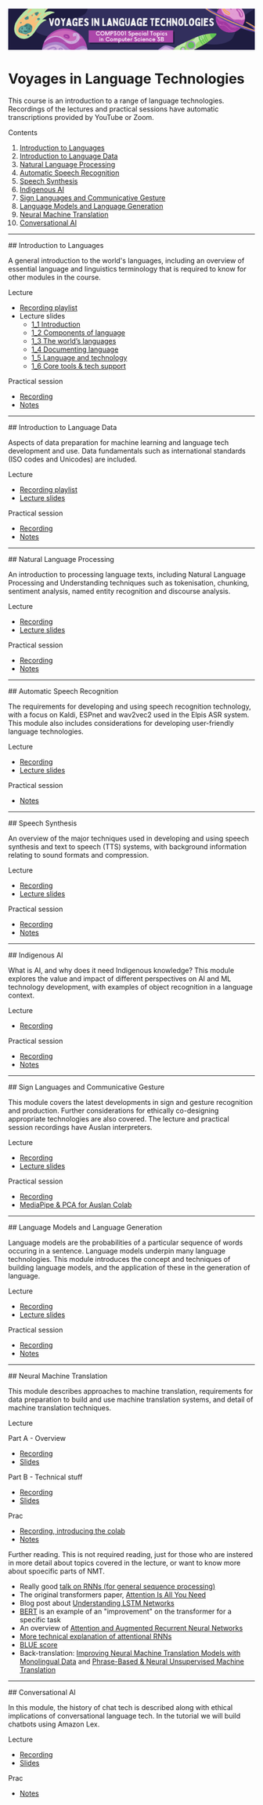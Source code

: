 <p align="center"><img src="img/voyages.png" /></p>

# Voyages in Language Technologies

This course is an introduction to a range of language technologies. Recordings of the lectures and practical sessions have automatic transcriptions provided by YouTube or Zoom. 


Contents

1. [Introduction to Languages](#introduction-to-languages)
2. [Introduction to Language Data](#introduction-to-language-data)
3. [Natural Language Processing](#natural-language-processing)
4. [Automatic Speech Recognition](#automatic-speech-recognition)
5. [Speech Synthesis](#speech-synthesis)
6. [Indigenous AI](#indigenous-ai)
7. [Sign Languages and Communicative Gesture](#sign-languages-and-communicative-gesture)
8. [Language Models and Language Generation](#language-models-and-language-generation)
9. [Neural Machine Translation](#neural-machine-translation)
10. [Conversational AI](#conversational-ai)


---

<a name="introduction-to-languages"/>
## Introduction to Languages

A general introduction to the world's languages, including an overview of essential language and linguistics terminology that is required to know for other modules in the course.

Lecture

* [Recording playlist](https://www.youtube.com/watch?v=P7k1RkxR75U&list=PLPU3m9-GX8la28nWmzacDNQYxieYV_LYe)
* Lecture slides  
    - [1_1 Introduction](https://docs.google.com/presentation/d/1cDefWih35FLzvCPlqZWw0UgYCmOyaVs4nMuuNtouOnE/edit?usp=sharing)
    - [1_2 Components of language](https://docs.google.com/presentation/d/1zcwXQ9CGw9ctnfMRiI3sdnpzuUkb_vJanighP2DtLDA/edit?usp=sharing)
    - [1_3 The world’s languages](https://docs.google.com/presentation/d/1wZF6swqQO6xl9BwBhyoQZmNUgvbqzMsh1HtSAA9NXSc/edit?usp=sharing)
    - [1_4 Documenting language](https://docs.google.com/presentation/d/1utAaBKrZ2hR12j0k2_Jnw6NIeA_EteYLF-EtKPEbxqE/edit?usp=sharing)
    - [1_5 Language and technology](https://docs.google.com/presentation/d/1411Vh-FVvzoNsIBvJBuHA5nI7ZH4hFicYzvQxPmIHDU/edit?usp=sharing)
    - [1_6 Core tools & tech support](https://docs.google.com/presentation/d/1nHRzGbqTrJKk4yL4xrpreQeBnttYTzWNXICB9gvLHv4/edit?usp=sharing)

Practical session
* [Recording](https://uqz.zoom.us/rec/share/k5OQJnhGKvvIGX-gejmCXrWvoflxVjZRpl8FhZulKEs760VpLJqwIWPXwxCvUFVh.cglhgLHtt9cs5Nnt?startTime=1628215383000)
* [Notes](pracs/1-colab.md)


---

<a name="introduction-to-language-data"/>
## Introduction to Language Data

Aspects of data preparation for machine learning and language tech development and use. Data fundamentals such as international standards (ISO codes and Unicodes) are included.

Lecture

* [Recording playlist](https://www.youtube.com/watch?v=_ErpE13hqKM&list=PLPU3m9-GX8lYbnvafsc1hLQQLiN75qw3i)
* [Lecture slides](https://docs.google.com/presentation/d/1i2HiuyRCEVkH9eNAjLOlC3rBYy1qTCcs0AZiJXo_R18/edit?usp=sharing)

Practical session
* [Recording](https://youtu.be/tJKPpaCXF2w)
* [Notes](pracs/2-data.md)


---

<a name="natural-language-processing"/>
## Natural Language Processing

An introduction to processing language texts, including Natural Language Processing and Understanding techniques such as tokenisation, chunking, sentiment analysis, named entity recognition and discourse analysis.

Lecture

* [Recording](https://youtu.be/H5onuLzhRz4)
* [Lecture slides](https://docs.google.com/presentation/d/1dNwbGMgDfT8BrWlbbIi_0KcfiEed3utxmvSE6rsotIo/edit?usp=sharing)

Practical session
* [Recording](https://youtu.be/9wyIOXICsuM)
* [Notes](pracs/3-nlp.md)


---

<a name="automatic-speech-recognition"/>
## Automatic Speech Recognition

The requirements for developing and using speech recognition technology, with a focus on Kaldi, ESPnet and wav2vec2 used in the Elpis ASR system. This module also includes considerations for developing user-friendly language technologies.

Lecture

* [Recording](https://youtu.be/e4udpR-wSD0)
* [Lecture slides](https://docs.google.com/presentation/d/1ktjVNb9DYg48lF-Pir4OmFhGMPhabSXdwHDFtLIYH7U/edit?usp=sharing)

Practical session
* [Notes](pracs/4-asr.md)

---

<a name="speech-synthesis"/>
## Speech Synthesis

An overview of the major techniques used in developing and using speech synthesis and text to speech (TTS) systems, with background information relating to sound formats and compression.

Lecture

* [Recording](https://youtu.be/Xtz2NkGvIDI)
* [Lecture slides](https://docs.google.com/presentation/d/1XkS219dgWU1Y9GPtAagIE-22DMCQIHESdcEQf7oqSp8/edit?usp=sharing)

Practical session
* [Recording](https://youtu.be/6U3FPlGow5E)
* [Notes](pracs/5-tts.md)


---

<a name="indigenous-ai"/>
## Indigenous AI

What is AI, and why does it need Indigenous knowledge? This module explores the value and impact of different perspectives on AI and ML technology development, with examples of object recognition in a language context.

Lecture 
* [Recording](https://youtu.be/1BcrsSBlBQE)

Practical session
* [Recording](https://youtu.be/ZJpH2pu3sK0)
* [Notes](pracs/6-ai.md)

---

<a name="sign-languages-and-communicative-gesture"/>
## Sign Languages and Communicative Gesture

This module covers the latest developments in sign and gesture recognition and production. Further considerations for ethically co-designing appropriate technologies are also covered. The lecture and practical session recordings have Auslan interpreters.


Lecture

* [Recording](https://youtu.be/-WcoLh1KPuc)
* [Lecture slides](https://docs.google.com/presentation/d/1vcOwZibXcpS_uA0oiUR9gId6FKbv7dRl/edit?usp=sharing&ouid=116387713848651780542&rtpof=true&sd=true)

Practical session
* [Recording](https://youtu.be/-eA6dO1eaOo)
* [MediaPipe & PCA for Auslan Colab](https://colab.research.google.com/drive/1MtdQiZc7G5n-I2bMmZLwr_-zDVG7GfKl?usp=sharing#scrollTo=vp-ohtBNSFkj)


---

<a name="language-models-and-language-generation"/>
## Language Models and Language Generation

Language models are the probabilities of a particular sequence of words occuring in a sentence. Language models underpin many language technologies. This module introduces the concept and techniques of building language models, and the application of these in the generation of language.

Lecture
* [Recording](https://youtu.be/HTD6ZuYrrgU)
* [Lecture slides](https://drive.google.com/file/d/1qXhy1UH4NcS-nAOfXS_3Zzhay2xbqefe/view?usp=sharing)

Practical session
* [Recording](https://youtu.be/Dvdmd9LfQb8)
* [Notes](pracs/8-lm-lg.md)

---

<a name="neural-machine-translation"/>
## Neural Machine Translation

This module describes approaches to machine translation, requirements for data preparation to build and use machine translation systems, and detail of machine translation techniques.

Lecture

Part A - Overview
* [Recording](https://youtu.be/sXRhjnjgYOg)
* [Slides](https://docs.google.com/presentation/d/14GhicBMQRUeQXfacl-Pi2avmyZUW3m_Q/edit?usp=sharing&ouid=116387713848651780542&rtpof=true&sd=true)

Part B - Technical stuff
* [Recording](https://youtu.be/n95jH3gMhXY)
* [Slides](https://docs.google.com/presentation/d/1A_sz2hF0ayRzC_BS6GH_XVV8iUjSP87T/edit?usp=sharing&ouid=116387713848651780542&rtpof=true&sd=true)

Prac
* [Recording, introducing the colab](https://youtu.be/ZblCMIy8hzU)
* [Notes](pracs/9-nmt.md)

Further reading. This is not required reading, just for those who are instered in more detail about topics covered in the lecture, or want to know more about spoecific parts of NMT.

* Really good [talk on RNNs (for general sequence processing)](https://www.youtube.com/watch?v=SEnXr6v2ifU&list=PLtBw6njQRU-rwp5__7C0oIVt26ZgjG9NI&index=2)
* The original transformers paper, [Attention Is All You Need](https://proceedings.neurips.cc/paper/2017/file/3f5ee243547dee91fbd053c1c4a845aa-Paper.pdf)
* Blog post about [Understanding LSTM Networks](https://colah.github.io/posts/2015-08-Understanding-LSTMs/)
* [BERT](https://arxiv.org/pdf/1810.04805.pdf) is an example of an "improvement" on the transformer for a specific task
* An overview of [Attention and Augmented Recurrent Neural Networks](https://distill.pub/2016/augmented-rnns/)
* [More technical explanation of attentional RNNs](https://arxiv.org/abs/1409.0473)
* [BLUE score](https://aclanthology.org/P02-1040.pdf)
* Back-translation: [Improving Neural Machine Translation Models with Monolingual Data](https://aclanthology.org/P16-1009.pdf) and [Phrase-Based & Neural Unsupervised Machine Translation](https://aclanthology.org/D18-1549.pdf)


---

<a name="conversational-ai"/>
## Conversational AI

In this module, the history of chat tech is described along with ethical implications of conversational language tech. In the tutorial we will build chatbots using Amazon Lex.

Lecture
* [Recording](https://youtu.be/XLLVL1zd_0w)
* [Slides](https://drive.google.com/file/d/1KgMNtTFa-Bx0dzt65tPzv4hM_HfTsd-x/view?usp=sharing)

Prac
* [Notes](pracs/10-chatbots.md)
